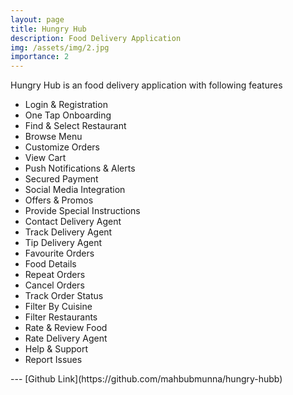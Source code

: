 ```yaml
---
layout: page
title: Hungry Hub
description: Food Delivery Application
img: /assets/img/2.jpg
importance: 2
---
```


Hungry Hub is an food delivery application with following features 

- Login & Registration
- One Tap Onboarding
- Find & Select Restaurant
- Browse Menu
- Customize Orders
- View Cart
- Push Notifications & Alerts
- Secured Payment
- Social Media Integration
- Offers & Promos
- Provide Special Instructions
- Contact Delivery Agent
- Track Delivery Agent
- Tip Delivery Agent
- Favourite Orders
- Food Details
- Repeat Orders
- Cancel Orders
- Track Order Status
- Filter By Cuisine
- Filter Restaurants
- Rate & Review Food
- Rate Delivery Agent
- Help & Support
- Report Issues

<div class="row">
    <div class="col-sm mt-3 mt-md-0">
        <img class="img-fluid rounded z-depth-1" src="{{ '/assets/img/hunngry_hub_1.jpeg' | relative_url }}" alt="" title="example image"/>
    </div>
    <div class="col-sm mt-3 mt-md-0">
        <img class="img-fluid rounded z-depth-1" src="{{ '/assets/img/hunngry_hub_2.jpeg' | relative_url }}" alt="" title="example image"/>
    </div>
    <div class="col-sm mt-3 mt-md-0">
        <img class="img-fluid rounded z-depth-1" src="{{ '/assets/img/hunngry_hub_3.jpeg' | relative_url }}" alt="" title="example image"/>
    </div>
</div>
---
[Github Link](https://github.com/mahbubmunna/hungry-hubb)